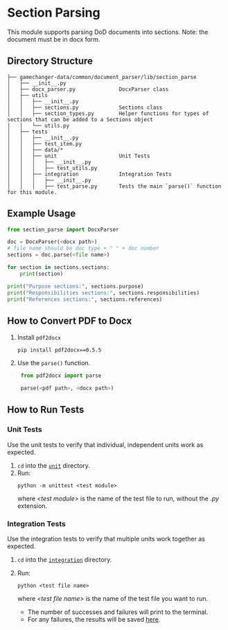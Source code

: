 # Section Parsing

This module supports parsing DoD documents into sections. Note: the document must be in docx form.

## Directory Structure

```
├── gamechanger-data/common/document_parser/lib/section_parse
│   ├── __init__.py
│   ├── docx_parser.py              DocxParser class
│   ├── utils
│   │   ├── __init__.py
│   │   ├── sections.py             Sections class
│   │   ├── section_types.py        Helper functions for types of sections that can be added to a Sections object
│   │   └── utils.py
│   ├── tests
│   │   ├── __init__.py
│   │   ├── test_item.py
│   │   ├── data/*
│   │   ├── unit                    Unit Tests
│   │   │   ├── __init__.py
│   │   │   ├── test_utils.py
│   │   ├── integration             Integration Tests
│   │   │   ├── __init__.py
│   │   │   ├── test_parse.py       Tests the main `parse()` function for this module.
```

## Example Usage

```python
from section_parse import DocxParser

doc = DocxParser(<docx path>)
# file name should be doc type + " " + doc number
sections = doc.parse(<file name>)

for section in sections.sections:
    print(section)

print("Purpose sections:", sections.purpose)
print("Responsibilities sections:", sections.responsibilities)
print("References sections:", sections.references)
```

## How to Convert PDF to Docx

1. Install `pdf2docx`
   ```
   pip install pdf2docx==0.5.5
   ```
2. Use the `parse()` function.

   ```python
    from pdf2docx import parse

    parse(<pdf path>, <docx path>)
   ```

## How to Run Tests

### Unit Tests

Use the unit tests to verify that individual, independent units work as expected.

1. `cd` into the [`unit`](tests/unit/) directory.
2. Run:
   ```
   python -m unittest <test module>
   ```
   where _\<test module>_ is the name of the test file to run, without the _.py_ extension.

### Integration Tests

Use the integration tests to verify that multiple units work together as expected.

1. `cd` into the [`integration`](tests/integration/) directory.
2. Run:

   ```
   python <test file name>
   ```

   where _\<test file name>_ is the name of the test file you want to run.

   - The number of successes and failures will print to the terminal.
   - For any failures, the results will be saved [here](tests/data/actual_outputs/).
